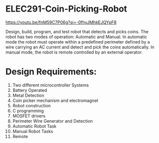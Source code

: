 # ELEC291-Coin-Picking-Robot

https://youtu.be/fnM59C7P06g?si=-0fhyJMhkEJQYpF8

Design, build, program, and test robot that detects and picks coins. The robot has two modes of operation: Automatic and Manual. In automatic mode the robot must operate within a predefined perimeter defined by a wire carrying an AC current and detect and pick the coins automatically. In manual mode, the robot is remote controlled by an external operator.

# Design Requirements:
1. Two different microcontroller Systems
2. Battery Operated
3. Metal Detection
4. Coin picker mechanism and electromagnet
5. Robot construction
6. C programming
7. MOSFET drivers
8. Perimeter Wire Generator and Detection
9. Automatic Robot Task
10. Manual Robot Tasks
11. Remote
